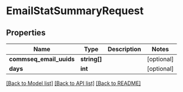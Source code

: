 # EmailStatSummaryRequest

## Properties
Name | Type | Description | Notes
------------ | ------------- | ------------- | -------------
**commseq_email_uuids** | **string[]** |  | [optional] 
**days** | **int** |  | [optional] 

[[Back to Model list]](../README.md#documentation-for-models) [[Back to API list]](../README.md#documentation-for-api-endpoints) [[Back to README]](../README.md)


